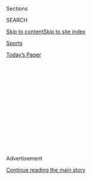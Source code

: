 <div id="app">

<div>

<div>

<div>

<div class="NYTAppHideMasthead css-1q2w90k e1suatyy0">

<div class="section css-ui9rw0 e1suatyy2">

<div class="css-eph4ug er09x8g0">

<div class="css-6n7j50">

</div>

<span class="css-1dv1kvn">Sections</span>

<div class="css-10488qs">

<span class="css-1dv1kvn">SEARCH</span>

</div>

[Skip to content](#site-content)[Skip to site
index](#site-index)

</div>

<div id="masthead-section-label" class="css-1wr3we4 eaxe0e00">

[Sports](https://www.nytimes3xbfgragh.onion/section/sports)

</div>

<div class="css-10698na e1huz5gh0">

</div>

</div>

<div id="masthead-bar-one" class="section hasLinks css-15hmgas e1csuq9d3">

<div class="css-uqyvli e1csuq9d0">

</div>

<div class="css-1uqjmks e1csuq9d1">

</div>

<div class="css-9e9ivx">

[](https://myaccount.nytimes3xbfgragh.onion/auth/login?response_type=cookie&client_id=vi)

</div>

<div class="css-1bvtpon e1csuq9d2">

[Today’s
Paper](https://www.nytimes3xbfgragh.onion/section/todayspaper)

</div>

</div>

</div>

</div>

<div data-aria-hidden="false">

<div id="site-content" data-role="main">

<div>

<div class="css-1aor85t" style="opacity:0.000000001;z-index:-1;visibility:hidden">

<div class="css-1hqnpie">

<div class="css-epjblv">

<span class="css-17xtcya">[Sports](/section/sports)</span><span class="css-x15j1o">|</span><span class="css-fwqvlz">A
College Athlete Calls His Coach to Opt Out. And Ends Up on the
Outs.</span>

</div>

<div class="css-k008qs">

<div class="css-1iwv8en">

<span class="css-18z7m18"></span>

<div>

</div>

</div>

<span class="css-1n6z4y">https://nyti.ms/33rBbp1</span>

<div class="css-1705lsu">

<div class="css-4xjgmj">

<div class="css-4skfbu" data-role="toolbar" data-aria-label="Social Media Share buttons, Save button, and Comments Panel with current comment count" data-testid="share-tools">

  - 
  - 
  - 
  - 
    
    <div class="css-6n7j50">
    
    </div>

  - 

</div>

</div>

</div>

</div>

</div>

</div>

<div id="NYT_TOP_BANNER_REGION" class="css-13pd83m">

</div>

<div id="top-wrapper" class="css-1sy8kpn">

<div id="top-slug" class="css-l9onyx">

Advertisement

</div>

[Continue reading the main
story](#after-top)

<div class="ad top-wrapper" style="text-align:center;height:100%;display:block;min-height:250px">

<div id="top" class="place-ad" data-position="top" data-size-key="top">

</div>

</div>

<div id="after-top">

</div>

</div>

<div>

<div id="sponsor-wrapper" class="css-1hyfx7x">

<div id="sponsor-slug" class="css-19vbshk">

Supported by

</div>

[Continue reading the main
story](#after-sponsor)

<div id="sponsor" class="ad sponsor-wrapper" style="text-align:center;height:100%;display:block">

</div>

<div id="after-sponsor">

</div>

</div>

<div class="css-186x18t">

on college football

</div>

<div class="css-1vkm6nb ehdk2mb0">

# A College Athlete Calls His Coach to Opt Out. And Ends Up on the Outs.

</div>

Kassidy Woods, a redshirt sophomore receiver at Washington State, was
concerned about the pandemic. The coach was sympathetic until he learned
he was joining a players’ rights initiative.

<div class="css-79elbk" data-testid="photoviewer-wrapper">

<div class="css-z3e15g" data-testid="photoviewer-wrapper-hidden">

</div>

<div class="css-1a48zt4 ehw59r15" data-testid="photoviewer-children">

![<span class="css-16f3y1r e13ogyst0" data-aria-hidden="true">Kassidy
Woods, second from left, celebrates a teammate’s touchdown last year.
But he is opting out of this season because of the
pandemic.</span><span class="css-cnj6d5 e1z0qqy90" itemprop="copyrightHolder"><span class="css-1ly73wi e1tej78p0">Credit...</span><span><span>Young
Kwak/Associated
Press</span></span></span>](https://static01.graylady3jvrrxbe.onion/images/2020/08/03/sports/03collegefootball-3/03collegefootball-3-articleLarge.jpg?quality=75&auto=webp&disable=upscale)

</div>

</div>

<div class="css-18e8msd">

<div class="css-vp77d3 epjyd6m0">

<div class="css-hus3qt ey68jwv0" data-aria-hidden="true">

[![Billy
Witz](https://static01.graylady3jvrrxbe.onion/images/2018/02/16/multimedia/author-billy-witz/author-billy-witz-thumbLarge.jpg
"Billy Witz")](https://www.nytimes3xbfgragh.onion/by/billy-witz)

</div>

<div class="css-1baulvz">

By [<span class="css-1baulvz last-byline" itemprop="name">Billy
Witz</span>](https://www.nytimes3xbfgragh.onion/by/billy-witz)

</div>

</div>

  - 
    
    <div class="css-ld3wwf e16638kd2">
    
    Aug. 3,
    2020
    
    </div>

  - 
    
    <div class="css-4xjgmj">
    
    <div class="css-d8bdto" data-role="toolbar" data-aria-label="Social Media Share buttons, Save button, and Comments Panel with current comment count" data-testid="share-tools">
    
      - 
      - 
      - 
      - 
        
        <div class="css-6n7j50">
        
        </div>
    
      - 
    
    </div>
    
    </div>

</div>

</div>

<div class="section meteredContent css-1r7ky0e" name="articleBody" itemprop="articleBody">

<div class="css-1fanzo5 StoryBodyCompanionColumn">

<div class="css-53u6y8">

College athletes have begun
[challenging](https://www.nytimes3xbfgragh.onion/2020/06/12/sports/ncaafootball/george-floyd-protests-college-sports.html)
a longstanding pillar, that the college sports industrial complex must
hum along — as if straight from the pages of “Das Kapital” — on the fuel
of exploited labor. Their labor.

Yet, to better understand how the modern-day dynamic works — and why
players are more stridently [calling for a
voice](https://www.nytimes3xbfgragh.onion/2020/08/02/sports/ncaafootball/coronavirus-college-football-pac-12.html)in
matters like social justice, how their images are used, straight-up pay
and playing during the pandemic — all that’s necessary is to listen to a
five-minute, nine-second recording of a phone call between Nick
Rolovich, the new football coach at Washington State, and Kassidy Woods,
a redshirt sophomore receiver.

It lays clear — not with an iron fist, but a velvet
hammer<span class="css-8l6xbc evw5hdy0"> </span>— just who is in charge.

It begins amiably.

“What’s up, coach?”

“Kass, how are you doing? What’s up?”

Woods, who was competing for a starting position, had called to tell
Rolovich that he was opting out of the season. Woods explained that he
had been diagnosed with the sickle cell trait when he enrolled at
Washington State and with so much uncertainty about the coronavirus’s
lingering effects, he did not feel comfortable playing.

</div>

</div>

<div class="css-1fanzo5 StoryBodyCompanionColumn">

<div class="css-53u6y8">

“I’ve got nothing wrong with that,” Rolovich replied.

Then he asked Woods a question: was he joining the Pac-12 Conference
unity group?

Rolovich was referring to the Pac-12 football players who announced
Sunday they were threatening to sit out the season unless their demands,
including more concrete health and safety protocols and measures that
would amount to a redistribution of much of the wealth that players
generate for their schools, were met.

“Yes, sir,” Woods said.

Well, the coach said, that would be a problem.

Woods’s scholarship would be honored for this year, as is required for
anyone who opts out for health reasons, but if he was part of this
organized effort, it was going to be handled differently, the coach
said. Woods could not work out with the team because it would send a
mixed message and his locker should be emptied by Monday.

Rolovich then urged Woods to tell others they would face the same
consequences. (Dallas Hobbs, a redshirt junior defensive end, soon found
out he needed to empty his locker, too, he said.)

And then the conversation concluded as if it they had discussed dessert
options in the dining hall.

“All right. Appreciate you, coach,” Woods said.

</div>

</div>

<div class="css-1fanzo5 StoryBodyCompanionColumn">

<div class="css-53u6y8">

“How’s your family?” Rolovich asked.

“They’re doing good. I already talked to them about it,” Woods answered.

“Cool,” said Rolovich, who closed the call by saying he would see Woods
on a team Zoom call on Sunday night.

</div>

</div>

<div class="css-79elbk" data-testid="photoviewer-wrapper">

<div class="css-z3e15g" data-testid="photoviewer-wrapper-hidden">

</div>

<div class="css-1a48zt4 ehw59r15" data-testid="photoviewer-children">

![<span class="css-16f3y1r e13ogyst0" data-aria-hidden="true">Woods
recorded a call with his coach to opt out of the season because he was
uncertain how it would
go.</span><span class="css-cnj6d5 e1z0qqy90" itemprop="copyrightHolder"><span class="css-1ly73wi e1tej78p0">Credit...</span><span>John
Rivera/Icon Sportswire, via Getty
Images</span></span>](https://static01.graylady3jvrrxbe.onion/images/2020/08/04/sports/04college-football-print-1/03college-football-1-articleLarge.jpg?quality=75&auto=webp&disable=upscale)

</div>

</div>

<div class="css-1fanzo5 StoryBodyCompanionColumn">

<div class="css-53u6y8">

When I spoke with Woods on Monday — he had sent me a recording of the
phone call on Sunday night — he said he was devastated, but resolute. He
had hoped to become a starter this season and work toward a career in
the N.F.L., and had no complaints about his place on the team.

Indeed, Woods was emerging as a leader. He (along with Hobbs)
represented the football team on the Student-Athlete Advisory Committee,
served as the social chair of the recently formed Black Student-Athlete
Association, and represented Washington State at the Black
Student-Athlete Summit in January at the University of Texas. And Woods
also served as the team’s unofficial barber, commandeering a chair in
the Cougars’ athletic complex and putting to use the skills his mother,
a hairdresser, taught
him.

<div id="NYT_MAIN_CONTENT_2_REGION" class="css-9tf9ac">

<div>

<div id="styln-prism-freeform-1595872471455" class="section interactive-content interactive-size-medium css-1ftcdic">

<div class="css-17ih8de interactive-body">

<div id="prism-freeform-block-80633" class="css-19mumt8" data-role="complementary" data-storyline="The Games Resume" data-truncated="false" tabindex="0">

<div class="css-a8d9oz">

<div>

### The Games Resume

#### Sports and the Virus

Updated Aug. 3, 2020

Here’s what’s happening as the world of sports slowly comes back to
life:

  -   - On all but the two biggest courts, automated line calls [will
        replace human
        judges](https://www.nytimes3xbfgragh.onion/2020/08/03/sports/tennis/us-open-hawkeye-line-judges.html?action=click&pgtype=Article&state=default&region=MAIN_CONTENT_2&context=storylines_keepup)
        at the U.S. Open to reduce the number of people on site during
        the pandemic.
      - Mets star Yoenis Cespedes is healthy, but [has decided to opt
        out](https://www.nytimes3xbfgragh.onion/2020/08/02/sports/baseball/Yoenis-cespedes-opt-out-rule.html?action=click&pgtype=Article&state=default&region=MAIN_CONTENT_2&context=storylines_keepup)
        of the 2020 baseball season for Covid-related reasons.
      - Britain tried to bring fans back to indoor sports. [It lasted a
        day](https://www.nytimes3xbfgragh.onion/2020/08/02/sports/snooker-world-championship.html?action=click&pgtype=Article&state=default&region=MAIN_CONTENT_2&context=storylines_keepup).

<div id="styln-survey-component-80633" class="styln-survey-component">

</div>

</div>

</div>

</div>

</div>

</div>

</div>

</div>

He’d been introduced to Washington State President Kirk Schultz through
a Black Student-Athlete Association video conference call and had built
up a relationship with the athletic director, Pat Chun.

But by Monday, Woods said he felt abandoned.

He’d called Chun hoping he could still be part of the team, but Woods
said the athletic director backed the coach. (Rolovich and Chun declined
an interview request.) What also upset him, he said, is that several
teammates were cowed into not opting out because he said they felt
threatened.

</div>

</div>

<div class="css-1fanzo5 StoryBodyCompanionColumn">

<div class="css-53u6y8">

“A lot of them have reached out — ‘Man, I’m sorry,’” Woods said. “If
you’re here for me, just opt out. If we all did, what is he going to
do — cut everybody from the team? You say you love me, say I’m your
brother, but me and Dallas are pretty much ostracized from the team.”

He added: “It’s all about the movement. Me and Dallas have been nothing
but a service to Washington State. Our coaches don’t have anything bad
to say about me. I don’t have anything bad to say about them except for
dismissing me for being part of this movement.”

Woods said his disquiet goes back to late June, when a teammate he was
living with texted several days before Woods headed back to campus to
say he had tested positive for the coronavirus. Woods said nobody from
the school notified him — or of any other cases.

He also expressed discomfort with signing a liability waiver when he
reported for voluntary workouts on July 1. And when Washington State
announced on July 23 that virtually all learning would be remote, Woods
said he and his teammates wondered why they were on campus preparing for
football.

</div>

</div>

<div class="css-79elbk" data-testid="photoviewer-wrapper">

<div class="css-z3e15g" data-testid="photoviewer-wrapper-hidden">

</div>

<div class="css-1a48zt4 ehw59r15" data-testid="photoviewer-children">

<div class="css-1xdhyk6 erfvjey0">

<span class="css-1ly73wi e1tej78p0">Image</span>

<div class="css-zjzyr8">

<div data-testid="lazyimage-container" style="height:257.77777777777777px">

</div>

</div>

</div>

<span class="css-16f3y1r e13ogyst0" data-aria-hidden="true">On the call,
Coach Nick Rolovich appears understanding until he hears Woods is
joining a Pac-12 Conference players’ rights
initiative.</span><span class="css-cnj6d5 e1z0qqy90" itemprop="copyrightHolder"><span class="css-1ly73wi e1tej78p0">Credit...</span><span>Pete
Caster/Lewiston Tribune, via Associated Press</span></span>

</div>

</div>

<div class="css-1fanzo5 StoryBodyCompanionColumn">

<div class="css-53u6y8">

I asked, if his relationship with Rolovich was good, why did he feel the
need to record the call?

Even though he and Hobbs had spoken with Rolovich about the unity
group’s broad plans without any pushback, Woods said his growing
distrust over the waiver, the way he found out about the roommate's test
and the practices while students were attending remotely left him unsure
how the conversation was going to unfold. He wanted to have a record for
his parents to hear.

“I knew I was standing up for something,” Woods said. “You don’t really
know how it’s going to go.”

Woods’s feelings of abandonment, though, are not complete. He said he
has received support from players around the country. And his parents
and his six siblings have firmly encouraged him. In fact, his mother,
Jerline, made public her son’s circumstance as a rebuttal to a reporter
who tweeted that no players had been cut.

</div>

</div>

<div class="css-1fanzo5 StoryBodyCompanionColumn">

<div class="css-53u6y8">

“You’re putting all this on your back — a target — maybe teams don’t
touch you,” said his father John Woods Jr., a basketball captain at
Missouri in the late 1990s, who encouraged his son to make the recording
public.

But he said that times are different.

“He’s just standing up for his First-Amendment rights that need to be
addressed,” his father said. “He didn’t do anything wrong and he stands
by that. Twenty-five years ago, we wanted to do that, but now they’ve
got this platform where it’s OK.”

He continued: “We can’t just dribble, be quiet, run, you’ve got your
scholarship you should be happy. You can’t get away with that and
intimidate players into not saying those things and make them feel like,
‘oh, it’s me.’ Those days are over.”

</div>

</div>

<div>

</div>

</div>

<div>

</div>

<div>

</div>

<div>

</div>

<div>

<div id="bottom-wrapper" class="css-1ede5it">

<div id="bottom-slug" class="css-l9onyx">

Advertisement

</div>

[Continue reading the main
story](#after-bottom)

<div id="bottom" class="ad bottom-wrapper" style="text-align:center;height:100%;display:block;min-height:90px">

</div>

<div id="after-bottom">

</div>

</div>

</div>

</div>

</div>

## Site Index

<div>

</div>

## Site Information Navigation

  - [© <span>2020</span> <span>The New York Times
    Company</span>](https://help.nytimes3xbfgragh.onion/hc/en-us/articles/115014792127-Copyright-notice)

<!-- end list -->

  - [NYTCo](https://www.nytco.com/)
  - [Contact
    Us](https://help.nytimes3xbfgragh.onion/hc/en-us/articles/115015385887-Contact-Us)
  - [Work with us](https://www.nytco.com/careers/)
  - [Advertise](https://nytmediakit.com/)
  - [T Brand Studio](http://www.tbrandstudio.com/)
  - [Your Ad
    Choices](https://www.nytimes3xbfgragh.onion/privacy/cookie-policy#how-do-i-manage-trackers)
  - [Privacy](https://www.nytimes3xbfgragh.onion/privacy)
  - [Terms of
    Service](https://help.nytimes3xbfgragh.onion/hc/en-us/articles/115014893428-Terms-of-service)
  - [Terms of
    Sale](https://help.nytimes3xbfgragh.onion/hc/en-us/articles/115014893968-Terms-of-sale)
  - [Site
    Map](https://spiderbites.nytimes3xbfgragh.onion)
  - [Help](https://help.nytimes3xbfgragh.onion/hc/en-us)
  - [Subscriptions](https://www.nytimes3xbfgragh.onion/subscription?campaignId=37WXW)

</div>

</div>

</div>

</div>
